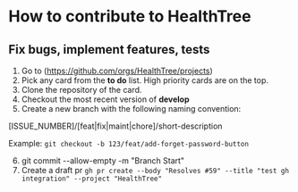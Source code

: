 # How to contribute to HealthTree

## Fix bugs, implement features, tests

1. Go to (https://github.com/orgs/HealthTree/projects)
2. Pick any card from the **to do** list. High priority cards are on the top.
3. Clone the repository of the card.
4. Checkout the most recent version of **develop**
5. Create a new branch with the following naming convention: 

[ISSUE_NUMBER]/[feat|fix|maint|chore]/short-description 

Example: ```git checkout -b 123/feat/add-forget-password-button```

6. git commit --allow-empty -m "Branch Start"
6. Create a draft pr ```gh pr create --body "Resolves #59" --title "test gh integration" --project "HealthTree"```
